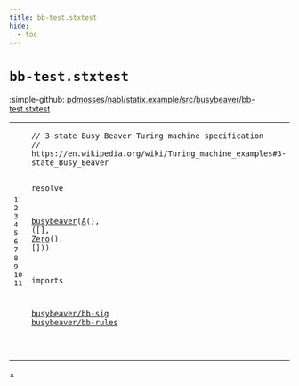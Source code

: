 ```yaml
---
title: bb-test.stxtest
hide:
  - toc
---
```


# `bb-test.stxtest`

:simple-github: [pdmosses/nabl/statix.example/src/busybeaver/bb-test.stxtest]

[pdmosses/nabl/statix.example/src/busybeaver/bb-test.stxtest]: https://github.com/pdmosses/nabl/blob/master/statix.example/src/busybeaver/bb-test.stxtest "The source file on GitHub"

<div class="stx"><table class="highlighttable"><tbody><tr><td class="linenos"><div class="linenodiv"><pre><span></span>1
2
3
4
5
6
7
8
9
10
11
</pre></div></td>
<td class="code"><pre><code><span class="layout">// 3-state Busy Beaver Turing machine specification</span>
<span class="layout">// https://en.wikipedia.org/wiki/Turing_machine_examples#3-state_Busy_Beaver</span>

<span class="keyword">resolve</span>

  <a href="../bb-rules.stx/#busybeaver_12_3" id="busybeaver_6_3" title="Defined at ../bb-rules.stx line 12"><span class="token sort_Id">busybeaver</span></a><span class="operator">(</span><span class="cons_Op"><a href="../bb-sig.stx/#A_9_5" id="A_6_14" title="Defined at ../bb-sig.stx line 9"><span class="token sort_Id">A</span></a>()</span><span class="operator">,</span> <span class="operator">([],</span> <span class="cons_Op"><a href="../bb-sig.stx/#Zero_15_5" id="Zero_6_24" title="Defined at ../bb-sig.stx line 15"><span class="token sort_Id">Zero</span></a>()</span><span class="operator">,</span> <span class="operator">[]))</span>

<span class="keyword">imports</span>

  <a href="../bb-sig.stx/#busybeaver/bb-sig_4_8" id="busybeaver/bb-sig_10_3" title="Defined at ../bb-sig.stx line 4"><span class="token sort_Id">busybeaver/bb-sig</span></a>
  <a href="../bb-rules.stx/#busybeaver/bb-rules_4_8" id="busybeaver/bb-rules_11_3" title="Defined at ../bb-rules.stx line 4"><span class="token sort_Id">busybeaver/bb-rules</span></a>

</code></pre></td></tr></tbody></table></div>

<div id="modal">
  <div id="modal-content">
    <span id="modal-close">&times;</span>
    <h2 id="modal-h2"></h2>
    <p  id="modal-p"></p>
    <ul id="modal-ul"></ul>
  </div>
</div>
